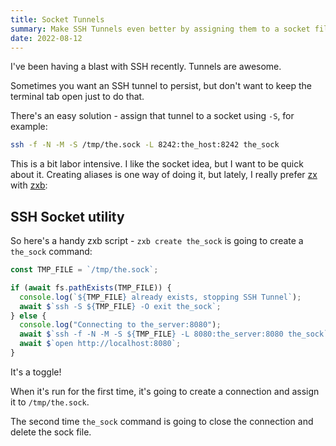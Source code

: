 ```yaml
---
title: Socket Tunnels
summary: Make SSH Tunnels even better by assigning them to a socket file.
date: 2022-08-12
---
```


I've been having a blast with SSH recently. Tunnels are awesome.

Sometimes you want an SSH tunnel to persist, but don't want to keep the terminal tab open just to do that.

There's an easy solution - assign that tunnel to a socket using `-S`, for example:

```bash
ssh -f -N -M -S /tmp/the.sock -L 8242:the_host:8242 the_sock
```

This is a bit labor intensive. I like the socket idea, but I want to be quick about it. Creating aliases is one way of doing it, but lately, I really prefer [zx](https://github.com/google/zx) with [zxb](https://github.com/pyronaur/zxb):

## SSH Socket utility

So here's a handy zxb script - `zxb create the_sock` is going to create a `the_sock` command:

```js
const TMP_FILE = `/tmp/the.sock`;

if (await fs.pathExists(TMP_FILE)) {
  console.log(`${TMP_FILE} already exists, stopping SSH Tunnel`);
  await $`ssh -S ${TMP_FILE} -O exit the_sock`;
} else {
  console.log("Connecting to the_server:8080");
  await $`ssh -f -N -M -S ${TMP_FILE} -L 8080:the_server:8080 the_sock`;
  await $`open http://localhost:8080`;
}
```

It's a toggle!

When it's run for the first time, it's going to create a connection and assign it to `/tmp/the.sock`.

The second time `the_sock` command is going to close the connection and delete the sock file.
